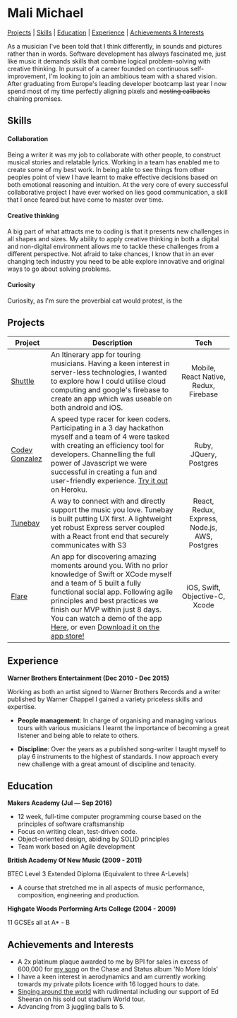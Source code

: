 # Mali Michael

[Projects](#projects) | [Skills](#skills) |  [Education](#education) | [Experience](#experience) | [Achievements & Interests](#interests)

As a musician I've been told that I think differently, in sounds and pictures rather than in words. Software development has always fascinated me, just like music it demands skills that combine logical problem-solving with creative thinking. In pursuit of a career founded on continuous self-improvement, I'm looking to join an ambitious team with a shared vision. After graduating from Europe's leading developer bootcamp last year I now spend most of my time perfectly aligning pixels and ~~nesting callbacks~~ chaining promises.

## Skills

#### Collaboration

  Being a writer it was my job to collaborate with other people, to construct musical stories and relatable lyrics. Working in a team has enabled me to create some of my best work. In being able to see things from other peoples point of view I have learnt to make effective decisions based on both emotional reasoning and intuition. At the very core of every successful collaborative project I have ever worked on lies good communication, a skill that I once feared but have come to master over time.

#### Creative thinking

  A big part of what attracts me to coding is that it presents new challenges in all shapes and sizes. My ability to apply creative thinking in both a digital and non-digital environment allows me to tackle these challenges from a different perspective. Not afraid to take chances, I know that in an ever changing tech industry you need to be able explore innovative and original ways to go about solving problems.

#### Curiosity

  Curiosity, as I'm sure the proverbial cat would protest, is the


  <!-- Passionate

  adaptable

  Organisation
  - Planning
  - Strategizing

  Decisive And Action Oriented

  Time management

  cognitive benefits you gain just by learning an instrument.
  ]]

  Allows me to solve problems more effectively and creatively -->

## Projects

| Project        | Description   | Tech                                             |
| -------------  |---------------|:--------------------:                              |
| [Shuttle](https://github.com/malimichael/Shuttle)        | An Itinerary app for touring musicians. Having a keen interest in server-less technologies, I wanted to explore how I could utilise cloud computing and google's firebase to create an app which was useable on both android and iOS.    | Mobile, React Native, Redux, Firebase            |
| [Codey Gonzalez](https://github.com/malimichael/codey-gonzalez) | A speed type racer for keen coders. Participating in a 3 day hackathon myself and a team of 4 were tasked with creating an efficiency tool for developers. Channelling the full power of Javascript we were successful in creating a fun and user-friendly experience. [Try it out](https://codey-gonzalez.herokuapp.com/) on Heroku.     |  Ruby, JQuery, Postgres              |
| [Tunebay](https://github.com/tunebay)        | A way to connect with and directly support the music you love. Tunebay is built putting UX first. A lightweight yet robust Express server coupled with a React front end that securely communicates with S3      |  React, Redux, Express, Node.js, AWS, Postgres   |
| [Flare](https://github.com/appflare/flare)          | An app for discovering amazing moments around you. With no prior knowledge of Swift or XCode myself and a team of 5 built a fully functional  social app. Following agile principles and best practices we finish our MVP within just 8 days. You can watch a demo of the app [Here](https://www.youtube.com/watch?v=1hvx8iv2YgY), or even [Download it on the app store!](https://itunes.apple.com/us/app/flare-share-and-discover-spontaneous-moments/id1166173727?mt=8)     |  iOS, Swift, Objective-C, Xcode                         |

## Experience

**Warner Brothers Entertainment (Dec 2010 - Dec 2015)**

Working as both an artist signed to Warner Brothers Records and a writer published by Warner Chappel I gained a variety priceless skills and expertise.

- **People management**: In charge of organising and managing various tours with various musicians I learnt the importance of becoming a great listener and being able to relate to others.

- **Discipline**: Over the years as a published song-writer I taught myself to play 6 instruments to the highest of standards. I now approach every new challenge with a great amount of discipline and tenacity.

## Education

**Makers Academy (Jul — Sep 2016)**

 - 12 week, full-time computer programming course based on the principles of software craftsmanship
 - Focus on writing clean, test-driven code.
 - Object-oriented design, abiding by SOLID principles
 - Team work based on Agile development

**British Academy Of New Music (2009 - 2011)**

  BTEC Level 3 Extended Diploma (Equivalent to three A-Levels)

  - A course that stretched me in all aspects of music performance, composition, engineering and production.

**Highgate Woods Performing Arts College (2004 - 2009)**

  11 GCSEs all at A* - B

## Achievements and Interests

- A 2x platinum plaque awarded to me by BPI for sales in excess of 600,000 for [my song](https://www.youtube.com/watch?v=aBFEBeOTGXc) on the Chase and Status album 'No More Idols'
- I have a keen interest in aerodynamics and am currently working towards my private pilots licence with 16 logged hours to date.
- [Singing around the world](https://www.youtube.com/watch?v=61l3m2PgX8w) with rudimental including our support of Ed Sheeran on his sold out stadium World tour.
- Advancing from 3 juggling balls to 5.
